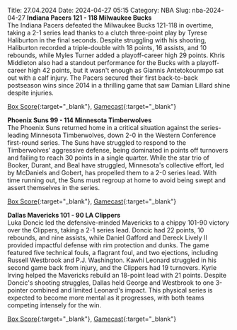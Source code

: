 Title: 27.04.2024
Date: 2024-04-27 05:15
Category: NBA 
Slug: nba-2024-04-27 
**Indiana Pacers 121 - 118 Milwaukee Bucks**  
The Indiana Pacers defeated the Milwaukee Bucks 121-118 in overtime, taking a 2-1 series lead thanks to a clutch three-point play by Tyrese Haliburton in the final seconds. Despite struggling with his shooting, Haliburton recorded a triple-double with 18 points, 16 assists, and 10 rebounds, while Myles Turner added a playoff-career high 29 points. Khris Middleton also had a standout performance for the Bucks with a playoff-career high 42 points, but it wasn't enough as Giannis Antetokounmpo sat out with a calf injury. The Pacers secured their first back-to-back postseason wins since 2014 in a thrilling game that saw Damian Lillard shine despite injuries. 

[Box Score](https://www.nba.com/game/mil-vs-ind-0042300123/box-score){:target="_blank"}, [Gamecast](https://www.nba.com/game/mil-vs-ind-0042300123){:target="_blank"}<br>

**Phoenix Suns 99 - 114 Minnesota Timberwolves**  
The Phoenix Suns returned home in a critical situation against the series-leading Minnesota Timberwolves, down 2-0 in the Western Conference first-round series. The Suns have struggled to respond to the Timberwolves' aggressive defense, being dominated in points off turnovers and failing to reach 30 points in a single quarter. While the star trio of Booker, Durant, and Beal have struggled, Minnesota's collective effort, led by McDaniels and Gobert, has propelled them to a 2-0 series lead. With time running out, the Suns must regroup at home to avoid being swept and assert themselves in the series. 

[Box Score](https://www.nba.com/game/min-vs-phx-0042300163/box-score){:target="_blank"}, [Gamecast](https://www.nba.com/game/min-vs-phx-0042300163){:target="_blank"}<br>

**Dallas Mavericks 101 - 90 LA Clippers**  
Luka Doncic led the defensive-minded Mavericks to a chippy 101-90 victory over the Clippers, taking a 2-1 series lead. Doncic had 22 points, 10 rebounds, and nine assists, while Daniel Gafford and Dereck Lively II provided impactful defense with rim protection and dunks. The game featured five technical fouls, a flagrant foul, and two ejections, including Russell Westbrook and P.J. Washington. Kawhi Leonard struggled in his second game back from injury, and the Clippers had 19 turnovers. Kyrie Irving helped the Mavericks rebuild an 18-point lead with 21 points. Despite Doncic's shooting struggles, Dallas held George and Westbrook to one 3-pointer combined and limited Leonard's impact. This physical series is expected to become more mental as it progresses, with both teams competing intensely for the win. 

[Box Score](https://www.nba.com/game/lac-vs-dal-0042300173/box-score){:target="_blank"}, [Gamecast](https://www.nba.com/game/lac-vs-dal-0042300173){:target="_blank"}<br>

